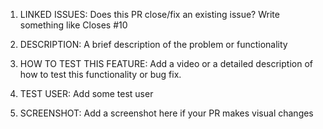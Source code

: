 1. LINKED ISSUES:
Does this PR close/fix an existing issue? Write something like Closes #10

2. DESCRIPTION:
A brief description of the problem or functionality

3. HOW TO TEST THIS FEATURE:
Add a video or a detailed description of how to test this functionality or bug fix.

4. TEST USER:
Add some test user

5. SCREENSHOT:
Add a screenshot here if your PR makes visual changes
